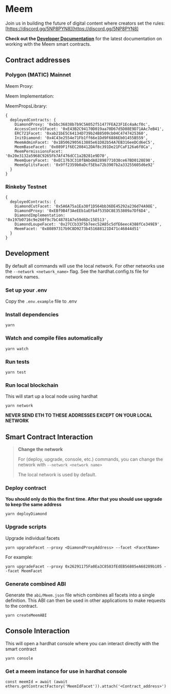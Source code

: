 # Meem

Join us in building the future of digital content where creators set the rules: [https://discord.gg/5NP8PYN8](https://discord.gg/5NP8PYN8)

**Check out the [Developer Documentation](https://developer.meem.wtf/)** for the latest documentation on working with the Meem smart contracts.

## Contract addresses

### Polygon (MATIC) Mainnet

Meem Proxy: [](https://polygonscan.com/address/)

Meem Implementation: [](https://polygonscan.com/address/)

MeemPropsLibrary: [](https://polygonscan.com/address/)

```
{
  deployedContracts: {
    DiamondProxy: '0xbbc36838b7b9C5A052f51477FEA23F1Ec4aAcf0c',
    AccessControlFacet: '0xE43B2C94170D019aa70D67d5D88E9D71AAc7eB41',
    ERC721Facet: '0xab21bE5C64134D739b24B8509cb04C4747425360',
    InitDiamond: '0x4C43e2554e71Fb1ff66e1Dd9F6886Eb01455B559',
    MeemAdminFacet: '0x1B5062905613885e61D82b54A7EB316eeDCd6eC5',
    MeemBaseFacet: '0x089F1f6EC208412DAf8c391De21FCaF126a6f8Ca',
    MeemPermissionsFacet: '0x20e3132a5968C9265Fb7Af476dCC1a2B281e9D70',
    MeemQueryFacet: '0xEC1763C310fBAbdA82898771038ce67BD0128E98',
    MeemSplitsFacet: '0x9ff2359b0aDcf5Eba72b3907b2a33255605d6e92'
  }
}
```


### Rinkeby Testnet

```
{
  deployedContracts: {
    DiamondCutFacet: '0x5A6A75a1Ea30f1D564bb36DE45292a236d74A98E',
    DiamondProxy: '0xEBf9B4f3AeEEb1aEFbAf535DC8E353809a7Df6D4',
    DiamondImplementation: '0x197b0716c9e260f9c7bC48781A7e59d6Dc15E513',
    DiamondLoupeFacet: '0x27CCb33F5b7eec52A85c5dfE6eec4388fCe349E9',
    MeemFacet: '0x80897317b9C8D9273b451688121D471c46844d51'
  }
}
```

## Development

By default all commands will use the local network. For other networks use the ```--network <network_name>``` flag. See the hardhat.config.ts file for network names.

### Set up your .env

Copy the `.env.example` file to .env

### Install dependencies

```yarn```

### Watch and compile files automatically

```yarn watch```

### Run tests

```yarn test```

### Run local blockchain

This will start up a local node using hardhat

```yarn network```

**NEVER SEND ETH TO THESE ADDRESSES EXCEPT ON YOUR LOCAL NETWORK**

## Smart Contract Interaction

> **Change the network**
>
> For (deploy, upgrade, console, etc.) commands, you can change the network with `--network <network name>`
>
> The local network is used by default.

### Deploy contract

**You should only do this the first time. After that you should use upgrade to keep the same address**

`yarn deployDiamond`

### Upgrade scripts

Upgrade individual facets

`yarn upgradeFacet --proxy <DiamondProxyAddress> --facet <FacetName>`

For example:

`yarn upgradeFacet --proxy 0x26291175Fa0Ea3C8583fEdEB56805eA68289b105 --facet MeemFacet`

### Generate combined ABI

Generate the `abi/Meem.json` file which combines all facets into a single definition. This ABI can then be used in other applications to make requests to the contract.

`yarn createMeemABI`

## Console Interaction

This will open a hardhat console where you can interact directly with the smart contract

```yarn console```

### Get a meem instance for use in hardhat console

```
const meemId = await (await ethers.getContractFactory('MeemIdFacet')).attach('<Contract_address>')
```
